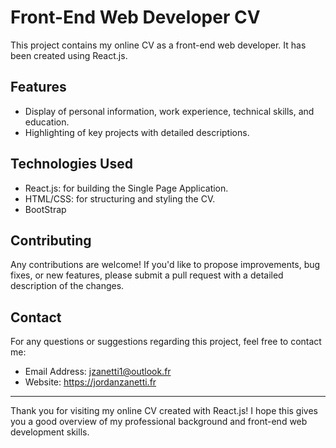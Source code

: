 # Front-End Web Developer CV

This project contains my online CV as a front-end web developer. It has been created using React.js.

## Features

- Display of personal information, work experience, technical skills, and education.
- Highlighting of key projects with detailed descriptions.

## Technologies Used

- React.js: for building the Single Page Application.
- HTML/CSS: for structuring and styling the CV.
- BootStrap


## Contributing

Any contributions are welcome! If you'd like to propose improvements, bug fixes, or new features, please submit a pull request with a detailed description of the changes.

## Contact

For any questions or suggestions regarding this project, feel free to contact me:

- Email Address: jzanetti1@outlook.fr
- Website: https://jordanzanetti.fr

---

Thank you for visiting my online CV created with React.js! I hope this gives you a good overview of my professional background and front-end web development skills.
